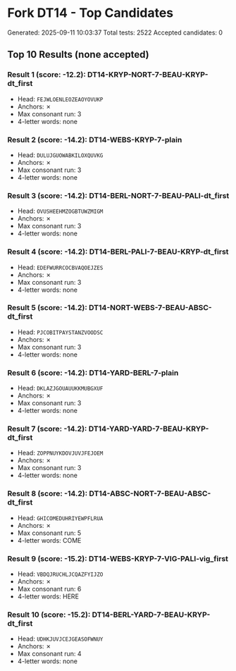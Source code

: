 # Fork DT14 - Top Candidates

Generated: 2025-09-11 10:03:37
Total tests: 2522
Accepted candidates: 0

## Top 10 Results (none accepted)

### Result 1 (score: -12.2): DT14-KRYP-NORT-7-BEAU-KRYP-dt_first
- Head: `FEJWLOENLEOZEAOYOVUKP`
- Anchors: ✗
- Max consonant run: 3
- 4-letter words: none

### Result 2 (score: -14.2): DT14-WEBS-KRYP-7-plain
- Head: `DULUJGUOWABKILOXQUVKG`
- Anchors: ✗
- Max consonant run: 3
- 4-letter words: none

### Result 3 (score: -14.2): DT14-BERL-NORT-7-BEAU-PALI-dt_first
- Head: `OVUSHEEHMZOGBTUWZMIGM`
- Anchors: ✗
- Max consonant run: 3
- 4-letter words: none

### Result 4 (score: -14.2): DT14-BERL-PALI-7-BEAU-KRYP-dt_first
- Head: `EDEFWURRCOCBVAQOEJZES`
- Anchors: ✗
- Max consonant run: 3
- 4-letter words: none

### Result 5 (score: -14.2): DT14-NORT-WEBS-7-BEAU-ABSC-dt_first
- Head: `PJCOBITPAYSTANZVOODSC`
- Anchors: ✗
- Max consonant run: 3
- 4-letter words: none

### Result 6 (score: -14.2): DT14-YARD-BERL-7-plain
- Head: `DKLAZJGOUAUUKKMUBGXUF`
- Anchors: ✗
- Max consonant run: 3
- 4-letter words: none

### Result 7 (score: -14.2): DT14-YARD-YARD-7-BEAU-KRYP-dt_first
- Head: `ZOPPNUYKDOVJUVJFEJOEM`
- Anchors: ✗
- Max consonant run: 3
- 4-letter words: none

### Result 8 (score: -14.2): DT14-ABSC-NORT-7-BEAU-ABSC-dt_first
- Head: `GHICOMEDUHRIYEWPFLRUA`
- Anchors: ✗
- Max consonant run: 5
- 4-letter words: COME

### Result 9 (score: -15.2): DT14-WEBS-KRYP-7-VIG-PALI-vig_first
- Head: `VBDQJRUCHLJCQAZFYIJZO`
- Anchors: ✗
- Max consonant run: 6
- 4-letter words: HERE

### Result 10 (score: -15.2): DT14-BERL-YARD-7-BEAU-KRYP-dt_first
- Head: `UDHKJUVJCEJGEASOFWNUY`
- Anchors: ✗
- Max consonant run: 4
- 4-letter words: none

